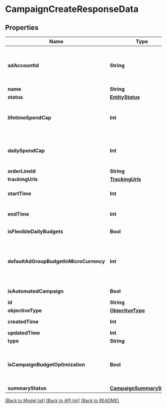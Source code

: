 # CampaignCreateResponseData

## Properties
Name | Type | Description | Notes
------------ | ------------- | ------------- | -------------
**adAccountId** | **String** | Campaign&#39;s Advertiser ID. If you want to create a campaign in a Business Account shared account you need to specify the Business Access advertiser ID in both the query path param as well as the request body schema. | [optional] 
**name** | **String** | Campaign name. | [optional] 
**status** | [**EntityStatus**](EntityStatus.md) |  | [optional] 
**lifetimeSpendCap** | **Int** | Campaign total spending cap. Required for Campaign Budget Optimization (CBO) campaigns. This and \&quot;daily_spend_cap\&quot; cannot be set at the same time. | [optional] 
**dailySpendCap** | **Int** | Campaign daily spending cap. Required for Campaign Budget Optimization (CBO) campaigns. This and \&quot;lifetime_spend_cap\&quot; cannot be set at the same time. | [optional] 
**orderLineId** | **String** | Order line ID that appears on the invoice. | [optional] 
**trackingUrls** | [**TrackingUrls**](TrackingUrls.md) |  | [optional] 
**startTime** | **Int** | Campaign start time. Unix timestamp in seconds. Only used for Campaign Budget Optimization (CBO) campaigns. | [optional] 
**endTime** | **Int** | Campaign end time. Unix timestamp in seconds. Only used for Campaign Budget Optimization (CBO) campaigns. | [optional] 
**isFlexibleDailyBudgets** | **Bool** | Determine if a campaign has flexible daily budgets setup. | [optional] 
**defaultAdGroupBudgetInMicroCurrency** | **Int** | When transitioning from campaign budget optimization to non-campaign budget optimization, the default_ad_group_budget_in_micro_currency will propagate to each child ad groups daily budget. Unit is micro currency of the associated advertiser account. | [optional] 
**isAutomatedCampaign** | **Bool** | Specifies whether the campaign was created in the automated campaign flow | [optional] 
**id** | **String** | Campaign ID. | [optional] 
**objectiveType** | [**ObjectiveType**](ObjectiveType.md) |  | [optional] 
**createdTime** | **Int** | Campaign creation time. Unix timestamp in seconds. | [optional] 
**updatedTime** | **Int** | UTC timestamp. Last update time. | [optional] 
**type** | **String** | Always \&quot;campaign\&quot;. | [optional] 
**isCampaignBudgetOptimization** | **Bool** | Determines if a campaign automatically generate ad-group level budgets given a campaign budget to maximize campaign outcome. When transitioning from non-cbo to cbo, all previous child ad group budget will be cleared. | [optional] 
**summaryStatus** | [**CampaignSummaryStatus**](CampaignSummaryStatus.md) |  | [optional] 

[[Back to Model list]](../README.md#documentation-for-models) [[Back to API list]](../README.md#documentation-for-api-endpoints) [[Back to README]](../README.md)


